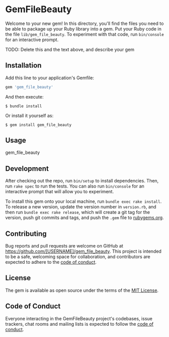 # GemFileBeauty

Welcome to your new gem! In this directory, you'll find the files you need to be able to package up your Ruby library into a gem. Put your Ruby code in the file `lib/gem_file_beauty`. To experiment with that code, run `bin/console` for an interactive prompt.

TODO: Delete this and the text above, and describe your gem

## Installation

Add this line to your application's Gemfile:

```ruby
gem 'gem_file_beauty'
```

And then execute:

    $ bundle install

Or install it yourself as:

    $ gem install gem_file_beauty

## Usage

   gem_file_beauty

## Development

After checking out the repo, run `bin/setup` to install dependencies. Then, run `rake spec` to run the tests. You can also run `bin/console` for an interactive prompt that will allow you to experiment.

To install this gem onto your local machine, run `bundle exec rake install`. To release a new version, update the version number in `version.rb`, and then run `bundle exec rake release`, which will create a git tag for the version, push git commits and tags, and push the `.gem` file to [rubygems.org](https://rubygems.org).

## Contributing

Bug reports and pull requests are welcome on GitHub at https://github.com/[USERNAME]/gem_file_beauty. This project is intended to be a safe, welcoming space for collaboration, and contributors are expected to adhere to the [code of conduct](https://github.com/[USERNAME]/gem_file_beauty/blob/master/CODE_OF_CONDUCT.md).


## License

The gem is available as open source under the terms of the [MIT License](https://opensource.org/licenses/MIT).

## Code of Conduct

Everyone interacting in the GemFileBeauty project's codebases, issue trackers, chat rooms and mailing lists is expected to follow the [code of conduct](https://github.com/[USERNAME]/gem_file_beauty/blob/master/CODE_OF_CONDUCT.md).
